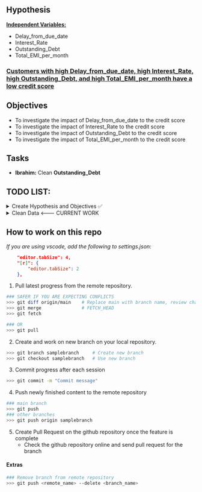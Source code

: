 ## Hypothesis
 <b><u>Independent Variables: </u></b> 
* Delay_from_due_date
* Interest_Rate 
* Outstanding_Debt
* Total_EMI_per_month <br>

 <h3><b><u>Customers with high Delay_from_due_date, high Interest_Rate, high Outstanding_Debt, and high Total_EMI_per_month have a low credit score</u></b></h3>

## Objectives
- To investigate the impact of Delay_from_due_date to the credit score
- To investigate the impact of Interest_Rate to the credit score
- To investigate the impact of Outstanding_Debt to the credit score
- To investigate the impact of Total_EMI_per_month to the credit score

## Tasks
- **Ibrahim:** Clean **Outstanding_Debt** 

## TODO LIST:
<details><summary>
Create Hypothesis and Objectives ✅
</summary>
<ul>
    <li>Select 4 independent variables ✅</li>
<ul>
</details>

<details><summary>
Clean Data <--- CURRENT WORK
</summary>
<ul>

<li>
Total_EMI_per_month:
    <ul>
        <li>Round off to 2DP</li>
        <li>Remove nulls</li>
        <li>Identify outliers</li>
    </ul>
</li>

<li>
Delay_from_due_date: 
    <ul>
        <li>Deal with negative values</li>
        <li>Identify outliers</li>
    </ul>
</li>

<li>
Interest_Rate: 
    <ul>
        <li>Do something about the crazy interest rates?</li>
    </ul>
</li>

<li>
Outstanding_Debt: 
    <ul>
        <li>Deal with nulls ❌</li>
        <li>Remove unnecessary characters ✅</li>
        <li>Convert to Numeric ✅</li>
    </ul>
</li>

</ul>
</details>

## How to work on this repo

*If you are using vscode, add the following to settings.json:*
```json
    "editor.tabSize": 4,
    "[r]": {
        "editor.tabSize": 2
    },
```

1. Pull latest progress from the remote repository.
```bash
### SAFER IF YOU ARE EXPECTING CONFLICTS
>>> git diff origin/main    # Replace main with branch name, review changes
>>> git merge               # FETCH_HEAD
>>> git fetch

### OR
>>> git pull        
```
2. Create and work on new branch on your local repository. 
```bash
>>> git branch samplebranch     # Create new branch
>>> git checkout samplebranch   # Use new branch
```
3. Commit progress after each session
```bash
>>> git commit -m "Commit message"
```
4. Push newly finished content to the remote repository
```bash
### main branch
>>> git push
### other branches
>>> git push origin samplebranch
```
5. Create Pull Request on the github repository once the feature is complete
    - Check the github repository online and send pull request for the branch

#### **Extras**
```bash
### Remove branch from remote repository
>>> git push <remote_name> --delete <branch_name>
```
